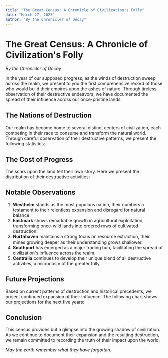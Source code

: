 ```yaml
---
title: "The Great Census: A Chronicle of Civilization's Folly"
date: "March 27, 2025"
author: "By the Chronicler of Decay"
---
```


# The Great Census: A Chronicle of Civilization's Folly

*By the Chronicler of Decay*

In the year of our supposed progress, as the winds of destruction sweep across the realm, we present to you the first comprehensive record of those who would build their empires upon the ashes of nature. Through tireless observation of their destructive endeavors, we have documented the spread of their influence across our once-pristine lands.

## The Nations of Destruction

Our realm has become home to several distinct centers of civilization, each competing in their race to consume and transform the natural world. Through careful observation of their destructive patterns, we present the following statistics:

<div class="plotly-graph" data-plotly='{
    "data": [
        {
            "x": ["Westhelm", "Eastmark", "Northhaven", "Southport", "Centralia"],
            "y": [150, 120, 90, 85, 75],
            "type": "bar",
            "name": "Population",
            "marker": {
                "color": "#8b4513"
            }
        }
    ],
    "layout": {
        "title": "Population Distribution Across Nations",
        "xaxis": {
            "title": "Nation"
        },
        "yaxis": {
            "title": "Population (in hundreds)"
        },
        "showlegend": true,
        "paper_bgcolor": "rgba(0,0,0,0)",
        "plot_bgcolor": "rgba(0,0,0,0)",
        "font": {
            "family": "Crimson Text, serif"
        }
    }
}'></div>

## The Cost of Progress

The scars upon the land tell their own story. Here we present the distribution of their destructive activities:

<div class="plotly-graph" data-plotly='{
    "data": [
        {
            "values": [40, 25, 20, 15],
            "labels": ["Mining", "Agriculture", "Trade", "Crafting"],
            "type": "pie",
            "name": "Economic Activities",
            "marker": {
                "colors": ["#8b4513", "#a0522d", "#cd853f", "#deb887"]
            }
        }
    ],
    "layout": {
        "title": "Distribution of Environmental Impact",
        "showlegend": true,
        "paper_bgcolor": "rgba(0,0,0,0)",
        "plot_bgcolor": "rgba(0,0,0,0)",
        "font": {
            "family": "Crimson Text, serif"
        }
    }
}'></div>

## Notable Observations

1. **Westhelm** stands as the most populous nation, their numbers a testament to their relentless expansion and disregard for natural balance.
2. **Eastmark** shows remarkable growth in agricultural exploitation, transforming once-wild lands into ordered rows of cultivated destruction.
3. **Northhaven** maintains a strong focus on resource extraction, their mines growing deeper as their understanding grows shallower.
4. **Southport** has emerged as a major trading hub, facilitating the spread of civilization's influence across the realm.
5. **Centralia** continues to develop their unique blend of all destructive activities, a microcosm of the greater folly.

## Future Projections

Based on current patterns of destruction and historical precedents, we project continued expansion of their influence. The following chart shows our projections for the next five years:

<div class="plotly-graph" data-plotly='{
    "data": [
        {
            "x": [2024, 2025, 2026, 2027, 2028],
            "y": [150, 165, 180, 195, 210],
            "type": "scatter",
            "mode": "lines+markers",
            "name": "Westhelm",
            "line": {
                "color": "#8b4513"
            }
        },
        {
            "x": [2024, 2025, 2026, 2027, 2028],
            "y": [120, 130, 140, 150, 160],
            "type": "scatter",
            "mode": "lines+markers",
            "name": "Eastmark",
            "line": {
                "color": "#a0522d"
            }
        }
    ],
    "layout": {
        "title": "Projected Growth of Destruction",
        "xaxis": {
            "title": "Year"
        },
        "yaxis": {
            "title": "Population (in hundreds)"
        },
        "showlegend": true,
        "paper_bgcolor": "rgba(0,0,0,0)",
        "plot_bgcolor": "rgba(0,0,0,0)",
        "font": {
            "family": "Crimson Text, serif"
        }
    }
}'></div>

## Conclusion

This census provides but a glimpse into the growing shadow of civilization. As we continue to document their expansion and the resulting destruction, we remain committed to recording the truth of their impact upon the world.

*May the earth remember what they have forgotten.* 